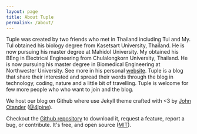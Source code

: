 ```yaml
---
layout: page
title: About Tuple
permalink: /about/
---
```


Tuple was created by two friends who met in Thailand including Tul and My. Tul obtained his biology degree from Kasetsart University, Thailand. He is now pursuing his master degree at Mahidol University. My obtained his BEng in Electrical Engineering from Chulalongkorn University, Thailand. He is now pursuing his master degree in Biomedical Engineering at Northwester University. See more in his personal [website](http://titipata.github.io/). Tuple is a blog that share their interested and spread their words through the blog in technology,  coding, nature and a little bit of travelling. Tuple is welcome for few more people who who want to join and the blog.

We host our blog on Github where use Jekyll theme crafted with <3 by [John Otander](http://johnotander.com)
([@4lpine](https://twitter.com/4lpine)).

Checkout the [Github repository](https://github.com/tulakan/tuple.github.io) to download it,
request a feature, report a bug, or contribute. It's free, and open source
([MIT](http://opensource.org/licenses/MIT)).

